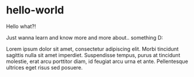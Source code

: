 # hello-world

Hello what?!

Just wanna learn and know more and more about.. something D:

Lorem ipsum dolor sit amet, consectetur adipiscing elit. Morbi tincidunt sagittis nulla sit amet imperdiet. 
Suspendisse tempus, purus at tincidunt molestie, erat arcu porttitor diam, id feugiat arcu urna et ante. 
Pellentesque ultrices eget risus sed posuere.

